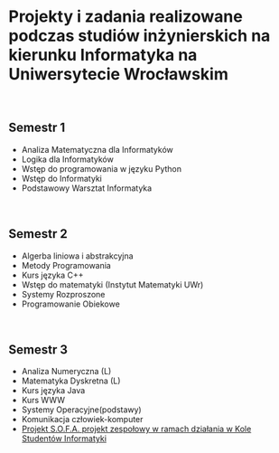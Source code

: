 

<h1>Projekty i zadania realizowane podczas studiów inżynierskich na kierunku Informatyka na Uniwersytecie Wrocławskim</h1>
<br>
<h2>Semestr 1</h2>
<ul>
  <li>Analiza Matematyczna dla Informatyków</li>
  <li>Logika dla Informatyków</li>
  <li>Wstęp do programowania w języku Python</li>
  <li>Wstęp do Informatyki</li>
  <li>Podstawowy Warsztat Informatyka</li>
</ul>
<br>
<h2>Semestr 2</h2>
<ul>
  <li>Algerba liniowa i abstrakcyjna</li>
  <li>Metody Programowania</li>
  <li>Kurs języka C++</li>
  <li>Wstęp do matematyki (Instytut Matematyki UWr)</li>
  <li>Systemy Rozproszone</li>
  <li>Programowanie Obiekowe</li>
</ul>
<br>
<h2>Semestr 3</h2>
<ul>
  <li>Analiza Numeryczna (L)</li>
  <li>Matematyka Dyskretna (L)</li>
  <li>Kurs języka Java</li>
  <li>Kurs WWW</li>
  <li>Systemy Operacyjne(podstawy)</li>
  <li>Komunikacja człowiek-komputer</li>
  <li><a href="https://github.com/ProjektSOFA">Projekt S.O.F.A. projekt zespołowy w ramach działania w Kole Studentów Informatyki</a></li>
</ul>
